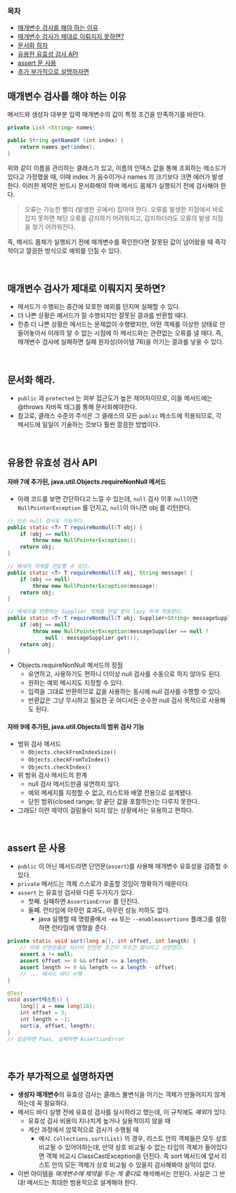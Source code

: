 ### 목차
- [매개변수 검사를 해야 하는 이유](#매개변수-검사를-해야-하는-이유)
- [매개변수 검사가 제대로 이뤄지지 못하면?](#매개변수-검사가-제대로-이뤄지지-못하면)
- [문서화 하자](#문서화-해라)
- [유용한 유효성 검사 API](#유용한-유효성-검사-api)
- [assert 문 사용](#assert-문-사용)
- [추가 부가적으로 설명하자면](#추가-부가적으로-설명하자면)

## 매개변수 검사를 해야 하는 이유
메서드와 생성자 대부분 입력 매개변수의 값이 특정 조건을 만족하기를 바란다.
```java
private List <String> names;

public String getNameOf (int index) {
    return names.get(index);
}
```
위와 같이 이름을 관리하는 클래스가 있고, 이름의 인덱스 값을 통해 조회하는 메소드가 있다고 가정했을 때, 이때 index 가 음수이거나 names 의 크기보다 크면 에러가 발생한다.
이러한 제약은 반드시 문서화해야 하며 메서드 몸체가 실행되기 전에 검사해야 한다.

> 오류는 가능한 빨리 (발생한 곳에서) 잡아야 한다. 오류를 발생한 지점에서 바로 잡지 못하면 해당 오류를 감지하기 어려워지고, 감지하더라도 오류의 발생 지점을 찾기 어려워진다.

즉, 메서드 몸체가 실행되기 전에 매개변수를 확인한다면 잘못된 값이 넘어왔을 때 즉각적이고 깔끔한 방식으로 예외를 던질 수 있다.

<br>

## 매개변수 검사가 제대로 이뤄지지 못하면?
- 메서드가 수행되는 중간에 모호한 예외를 던지며 실패할 수 있다.
- 더 나쁜 상황은 메서드가 잘 수행되지만 잘못된 결과를 반환할 때다.
- 한층 더 나쁜 상황은 메서드는 문제없이 수행됐지만, 어떤 객체를 이상한 상태로 만들어놓아서 미래의 알 수 없는 시점에 이 메서드와는 관련없는 오류를 낼 때다. 즉, 매개변수 검사에 실패하면 실패 원자성(아이템 76)을 어기는 결과를 낳을 수 있다.

<br>

## 문서화 해라.
- `public` 과 `protected` 는 외부 접근도가 높은 제어자이므로, 이들 메서드에는 @throws 자바독 태그를 통해 문서화해야한다.
- 참고로, 클래스 수준의 주석은 그 클래스의 모든 `public` 메소드에 적용되므로, 각 메서드에 일일이 기술하는 것보다 훨씬 깔끔한 방법이다.

<br>

## 유용한 유효성 검사 API
#### 자바 7에 추가된, java.util.Objects.requireNonNull 메서드
- 아래 코드를 보면 간단하다고 느낄 수 있는데, `null` 검사 이후 `null`이면 `NullPointerException` 를 던지고, `null`이 아니면 obj 를 리턴한다.
```java
// 단순 null 검사도 가능하다.
public static <T> T requireNonNull(T obj) {
    if (obj == null)
        throw new NullPointerException();
    return obj;
}

// 메세지 자체를 전달할 수 있다.
public static <T> T requireNonNull(T obj, String message) {
    if (obj == null)
        throw new NullPointerException(message);        
    return obj;
}

// 메세지를 반환하는 Supplier 객체를 전달 받아 lazy 하게 작동한다.
public static <T> T requireNonNull(T obj, Supplier<String> messageSupplier) {
    if (obj == null)
        throw new NullPointerException(messageSupplier == null ?
            null : messageSupplier.get());
    return obj;
}
```
- Objects.requireNonNull 메서드의 장점
  - 유연하고, 사용하기도 편하니  더이상 null 검사를 수동으로 하지 않아도 된다.
  - 원하는 예외 메시지도 지정할 수 있다.
  - 입력을 그대로 반환하므로 값을 사용하는 동시에 null 검사를 수행할 수 있다.
  - 반환값은 그냥 무시하고 필요한 곳 어디서든 순수한 null 검사 목적으로 사용해도 된다.
#### 자바 9에 추가된, java.util.Objects의 범위 검사 기능
- 범위 검사 메서드
  - `Objects.checkFromIndexSize()`
  - `Objects.checkFromToIndex()`
  - `Objects.checkIndex()`
- 위 범위 검사 메서드의 한계
  - null 검사 메서드만큼 유연하지 않다. 
  - 예외 메세지를 지정할 수 없고, 리스트와 배열 전용으로 설계됐다. 
  - 닫힌 범위(closed range; 양 끝단 값을 포함하는)는 다루지 못한다.
- 그래도! 이런 제약이 걸림돌이 되지 않는 상황에서는 유용하고 편하다.

<br>

## assert 문 사용
- `public` 이 아닌 메서드라면 단언문(`assert`)를 사용해 매개변수 유효성을 검증할 수 있다.
- `private` 메서드는 객체 스스로가 호출할 것임이 명확하기 때문이다.
- `assert` 는 유효성 검사와 다른 두가지가 있다.
  - 첫째. 실패하면 `AssertionError` 를 던진다.
  - 둘째. 런타임에 아무런 효과도, 아무런 성능 저하도 없다.
    - java 실행할 때 명령줄에서 `-ea` 또는 `--enableassertions` 플래그를 설정하면 런타임에 영향을 준다.
```java
private static void sort(long a[], int offset, int length) {
    // 아래 단언문들은 자신이 단언한 조건이 무조건 참이라고 선언한다.
    assert a != null;
    assert offset >= 0 && offset <= a.length;
    assert length >= 0 && length <= a.length - offset;
    // ... 메서드 바디 수행
}

@Test
void assert테스트() {
    long[] a = new long[10];
    int offset = 3;
    int length = -1;
    sort(a, offset, length);
}
// 성공하면 Paas, 실패하면 AssertionError 
```
<br>

## 추가 부가적으로 설명하자면
- **생성자 매개변수**의 유효성 검사는 클래스 불변식을 어기는 객체가 만들어지지 않게 하는데 꼭 필요하다.
- 메서드 바디 실행 전에 유효성 검사를 실시하라고 했는데, 이 규칙에도 *예외*가 있다.
  - 유효성 검사 비용이 지나치게 높거나 실용적이지 않을 때
  - 계산 과정에서 암묵적으로 검사가 수행될 때
    - 예시. `Collections.sort(List)` 의 경우, 리스트 안의 객체들은 모두 상호 비교될 수 있어야하는데, 만약 상호 비교될 수 없는 타입의 객체가 들어있다면 객체 비교시 ClassCastException을 던진다. 즉 sort 메서드에 앞서 리스트 안의 모든 객체가 상호 비교될 수 있을지 검사해봐야 실익이 없다.
- 이번 아이템을 *매개변수에 제약을 두는 게 좋다*로 해석해서는 안된다. 사실은 그 반대! 메서드는 최대한 범용적으로 설계해야 한다.
